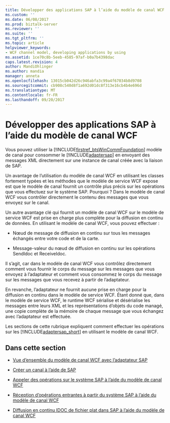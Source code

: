 ```yaml
---
title: Développer des applications SAP à l’aide du modèle de canal WCF | Documents Microsoft
ms.custom: ''
ms.date: 06/08/2017
ms.prod: biztalk-server
ms.reviewer: ''
ms.suite: ''
ms.tgt_pltfrm: ''
ms.topic: article
helpviewer_keywords:
- WCF channel model, developing applications by using
ms.assetid: 1ce70c8b-5eeb-4585-97af-b0a7b4398dac
caps.latest.revision: 4
author: MandiOhlinger
ms.author: mandia
manager: anneta
ms.openlocfilehash: 13015cb042d26c946abfa3c99a4f67034b8d9708
ms.sourcegitcommit: cb908c540d8f1a692d01dc8f313e16cb4b4e696d
ms.translationtype: MT
ms.contentlocale: fr-FR
ms.lasthandoff: 09/20/2017
---
```

# <a name="develop-sap-applications-using-the-wcf-channel-model"></a>Développer des applications SAP à l’aide du modèle de canal WCF
Vous pouvez utiliser la [!INCLUDE[firstref_btsWinCommFoundation](../../includes/firstref-btswincommfoundation-md.md)] modèle de canal pour consommer le [!INCLUDE[adaptersap](../../includes/adaptersap-md.md)] en envoyant des messages XML directement sur une instance de canal créée avec la liaison de SAP.  
  
 Un avantage de l’utilisation du modèle de canal WCF en utilisant les classes fortement typées et les méthodes que le modèle de service WCF expose est que le modèle de canal fournit un contrôle plus précis sur les opérations que vous effectuez sur le système SAP. Pourquoi ? Dans le modèle de canal WCF vous contrôler directement le contenu des messages que vous envoyez sur le canal.  
  
 Un autre avantage clé qui fournit un modèle de canal WCF sur le modèle de service WCF est prise en charge plus complète pour la diffusion en continu de données. En utilisant le modèle de canal WCF, vous pouvez effectuer :  
  
-   Nœud de message de diffusion en continu sur tous les messages échangés entre votre code et de la carte.  
  
-   Message-valeur du nœud de diffusion en continu sur les opérations SendIdoc et ReceiveIdoc.  
  
 Il s’agit, car dans le modèle de canal WCF vous contrôlez directement comment vous fournir le corps du message sur les messages que vous envoyez à l’adaptateur et comment vous consommez le corps du message sur les messages que vous recevez à partir de l’adaptateur.  
  
 En revanche, l’adaptateur ne fournit aucune prise en charge pour la diffusion en continu dans le modèle de service WCF. Étant donné que, dans le modèle de service WCF, le runtime WCF sérialise et désérialise les messages entre leurs XML et les représentations d’objets du code managé, une copie complète de la mémoire de chaque message que vous échangez avec l’adaptateur est effectuée.  
  
 Les sections de cette rubrique expliquent comment effectuer les opérations sur les [!INCLUDE[adaptersap_short](../../includes/adaptersap-short-md.md)] en utilisant le modèle de canal WCF.  
  
## <a name="in-this-section"></a>Dans cette section  
  
-   [Vue d’ensemble du modèle de canal WCF avec l’adaptateur SAP](../../adapters-and-accelerators/adapter-sap/overview-of-the-wcf-channel-model-with-the-sap-adapter.md)  
  
-   [Créer un canal à l’aide de SAP](../../adapters-and-accelerators/adapter-sap/create-a-channel-using-sap.md)  
  
-   [Appeler des opérations sur le système SAP à l’aide du modèle de canal WCF](../../adapters-and-accelerators/adapter-sap/invoke-operations-on-the-sap-system-using-the-wcf-channel-model.md)  
  
-   [Réception d’opérations entrantes à partir du système SAP à l’aide du modèle de canal WCF](../../adapters-and-accelerators/adapter-sap/receive-inbound-operations-from-the-sap-system-using-the-wcf-channel-model.md) 
  
-   [Diffusion en continu IDOC de fichier plat dans SAP à l’aide du modèle de canal WCF](../../adapters-and-accelerators/adapter-sap/stream-flat-file-idocs-in-sap-using-the-wcf-channel-model.md)